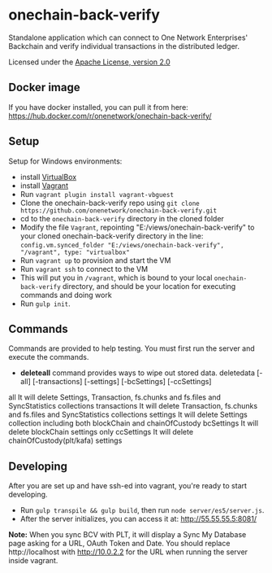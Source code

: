 # onechain-back-verify

Standalone application which can connect to One Network Enterprises' Backchain and verify individual transactions in the distributed ledger.

Licensed under the [Apache License, version 2.0](http://www.apache.org/licenses/LICENSE-2.0)

## Docker image

If you have docker installed, you can pull it from here:
https://hub.docker.com/r/onenetwork/onechain-back-verify/

## Setup

Setup for Windows environments:

 * install [VirtualBox](https://www.virtualbox.org/)
 * install [Vagrant](https://www.vagrantup.com/)
 * Run `vagrant plugin install vagrant-vbguest`
 * Clone the onechain-back-verify repo using `git clone https://github.com/onenetwork/onechain-back-verify.git`
 * cd to the `onechain-back-verify` directory in the cloned folder
 * Modify the file `Vagrant`, repointing "E:/views/onechain-back-verify" to your cloned onechain-back-verify directory in the line: `config.vm.synced_folder "E:/views/onechain-back-verify", "/vagrant", type: "virtualbox"`
 * Run `vagrant up` to provision and start the VM
 * Run `vagrant ssh` to connect to the VM
 * This will put you in `/vagrant`, which is bound to your local `onechain-back-verify` directory, and should be your location for executing commands and doing work
 * Run `gulp init`.

## Commands

Commands are provided to help testing. You must first run the server and execute the commands.

 * **deleteall** command provides ways to wipe out stored data. 
deletedata  [-all] [-transactions] [-settings] [-bcSettings] [-ccSettings]

all           It will delete Settings, Transaction, fs.chunks and fs.files and SyncStatistics collections
transactions  It will delete Transaction, fs.chunks and fs.files and SyncStatistics collections
settings      It will delete Settings collection including both blockChain and chainOfCustody
bcSettings    It will delete blockChain settings only
ccSettings    It will delete chainOfCustody(plt/kafa) settings

 ## Developing
 
 After you are set up and have ssh-ed into vagrant, you're ready to start developing.
 
 * Run `gulp transpile && gulp build`, then run `node server/es5/server.js`.
 * After the server initializes, you can access it at: http://55.55.55.5:8081/
 
 **Note:** When you sync BCV with PLT, it will display a Sync My Database page asking for a URL, OAuth Token and Date. You should replace http://localhost with http://10.0.2.2 for the URL when running the server inside vagrant.
